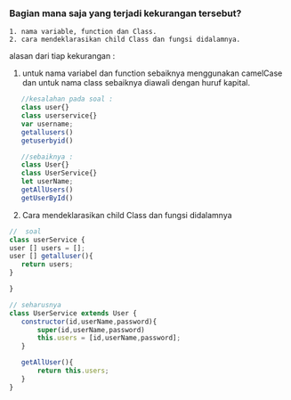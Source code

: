 ### Bagian mana saja yang terjadi kekurangan tersebut?
	1. nama variable, function dan Class.
	2. cara mendeklarasikan child Class dan fungsi didalamnya.

 alasan dari tiap kekurangan :  
 
 1. untuk nama variabel dan function sebaiknya menggunakan camelCase dan untuk nama class sebaiknya diawali dengan huruf kapital.

 ```javascript
    //kesalahan pada soal :
    class user{}
    class userservice{}
    var username;
    getallusers()
    getuserbyid()

    //sebaiknya :
    class User{}
    class UserService{}
    let userName;
    getAllUsers()
    getUserById()
```

2. Cara mendeklarasikan child Class dan fungsi didalamnya
 ```javascript
//  soal
class userService {
user [] users = [];
user [] getalluser(){
    return users;
}

}

// seharusnya
class UserService extends User {
    constructor(id,userName,password){
        super(id,userName,password)
        this.users = [id,userName,password];
    }

    getAllUser(){
        return this.users;
    }
}
```

